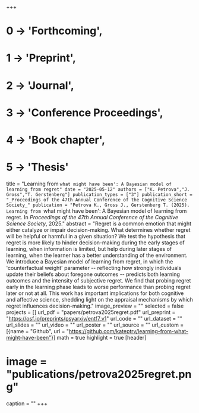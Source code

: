 +++
# 0 -> 'Forthcoming',
# 1 -> 'Preprint',
# 2 -> 'Journal',
# 3 -> 'Conference Proceedings',
# 4 -> 'Book chapter',
# 5 -> 'Thesis'

title = "Learning from `what might have been': A Bayesian model of learning from regret"
date = "2025-05-12"
authors = ["K. Petrova","J. Gross","T. Gerstenberg"]
publication_types = ["3"]
publication_short = "_Proceedings of the 47th Annual Conference of the Cognitive Science Society_"
publication = "Petrova K., Gross J., Gerstenberg T. (2025). Learning from `what might have been': A Bayesian model of learning from regret. In _Proceedings of the 47th Annual Conference of the Cognitive Science Society_, 2025."
abstract = "Regret is a common emotion that might either catalyze or impair decision-making. What determines whether regret will be helpful or harmful in a given situation? We test the hypothesis that regret is more likely to hinder decision-making during the early stages of learning, when information is limited, but help during later stages of learning, when the learner has a better understanding of the environment. We introduce a Bayesian model of learning from regret, in which the 'counterfactual weight' parameter -- reflecting how strongly individuals update their beliefs about foregone outcomes -- predicts both learning outcomes and the intensity of subjective regret. We find that probing regret early in the learning phase leads to worse performance than probing regret later or not at all. This work has important implications for both cognitive and affective science, shedding light on the appraisal mechanisms by which regret influences decision-making."
image_preview = ""
selected = false
projects = []
url_pdf = "papers/petrova2025regret.pdf"
url_preprint = "https://osf.io/preprints/psyarxiv/entf7_v1"
url_code = ""
url_dataset = ""
url_slides = ""
url_video = ""
url_poster = ""
url_source = ""
url_custom = [{name = "Github", url = "https://github.com/kateptrv/learning-from-what-might-have-been"}]
math = true
highlight = true
[header]
# image = "publications/petrova2025regret.png"
caption = ""
+++
